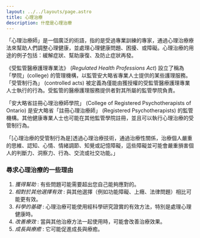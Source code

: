 ```yaml
---
layout: ../../layouts/page.astro
title: 心理治療
description: 什麼是心理治療
---
```


「心理治療師」是一個廣泛的術語，指的是受過專業訓練的專家，通過心理治療療法來幫助人們調整心理健康，並處理心理健康問題、困擾、或障礙。心理治療的用途的例子包括：緩解症狀、幫助康復、及防止症狀再發。

《受監管醫療護理專業法》 (_Regulated Health Professions Act_) 設立了稱為「學院」(college) 的管理機構，以監管安大略省專業人士提供的某些護理服務。「受管制行為」 (controlled acts) 被定義為僅能由獲授權的受監管醫療護理專業人士執行的行為。受監管的醫療護理服務提供者對其所屬的監管學院負責。

「安大略省註冊心理治療師學院」 (College of Registered Psychotherapists of Ontario) 是安大略省「註冊心理治療師」 (Registered Psychotherapists) 的監管機構。其他健康專業人士也可能在其他監管學院註冊，並且可以執行心理治療的受管制行為。

「[心理治療的受管制行為是]透過心理治療技術，通過治療性關係，治療個人嚴重的思維、認知、心情、情緒調節、知覺或記憶障礙，這些障礙並可能會嚴重損害個人的判斷力、洞察力、行為、交流或社交功能。」


### 尋求心理治療的一些理由

1. *獲得幫助* : 有些問題可能需要超出您自己能夠應對的。
1. *相對於其他選擇有效* : 與其他選擇（例如功能障礙、上癮、法律問題）相比可能更有效。
1. *科學的基礎* : 心理治療可能使用經科學研究證實的有效方法，特別是處理心理健康時。
1. *改善療效* : 當與其他治療方法一起使用時，可能會改善治療效果。
1. *成長與療癒* : 它可能促進成長與療癒。
